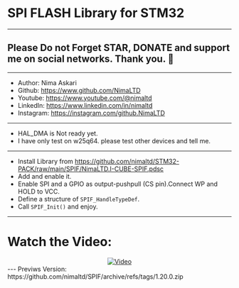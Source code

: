# SPI FLASH Library for STM32  
---  
## Please Do not Forget STAR, DONATE and support me on social networks. Thank you. :sparkling_heart:  
---   
-  Author:     Nima Askari  
-  Github:     https://www.github.com/NimaLTD
-  Youtube:    https://www.youtube.com/@nimaltd  
-  LinkedIn:   https://www.linkedin.com/in/nimaltd  
-  Instagram:  https://instagram.com/github.NimaLTD  
---  
- HAL_DMA is Not ready yet.   
- I have only test on w25q64. please test other devices and tell me.
---
* Install Library from https://github.com/nimaltd/STM32-PACK/raw/main/SPIF/NimaLTD.I-CUBE-SPIF.pdsc
* Add and enable it.
* Enable SPI and a GPIO as output-pushpull (CS pin).Connect WP and HOLD to VCC.
* Define a structure of `SPIF_HandleTypeDef`.
* Call `SPIF_Init()` and enjoy.
---
# Watch the Video:
<div align="center">
  <a href="https://www.youtube.com/watch?v=_baNId6cDi4"><img src="https://img.youtube.com/vi/_baNId6cDi4/0.jpg" alt="Video"></a>
</div>
---
Previws Version: https://github.com/nimaltd/SPIF/archive/refs/tags/1.20.0.zip 


